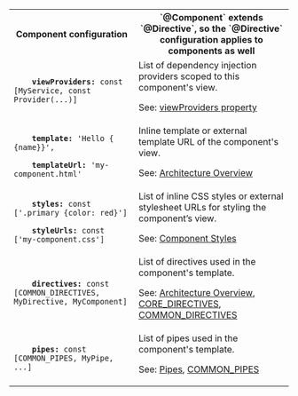 <table id="component-configuration">

<tr>
  <th>Component configuration</th>
  <th markdown="1">
  `@Component` extends `@Directive`,
  so the `@Directive` configuration applies to components as well
  </th>
</tr>

<tr>
  <td class="nowrap"><code class="prettyprint lang-dart">
    <b>viewProviders:</b> const [MyService, const Provider(...)]
  </code></td>
  <td markdown="1">
  List of dependency injection providers scoped to this component's view.

  See: [viewProviders property](/api/angular2/angular2/Component/viewProviders)
  </td>
</tr>

<tr>
  <td class="nowrap"><code class="prettyprint lang-dart">
    <b>template:</b> 'Hello {&#8203;{name}}',<br>
    <b>templateUrl:</b> 'my-component.html'
  </code></td>
  <td markdown="1">
  Inline template or external template URL of the component's view.

  See: [Architecture Overview](/angular/guide/architecture)
  </td>
</tr>

<tr>
  <td class="nowrap"><code class="prettyprint lang-dart">
    <b>styles:</b> const ['.primary {color: red}']<br>
    <b>styleUrls:</b> const ['my-component.css']
  </code></td>
  <td markdown="1">
  List of inline CSS styles or external stylesheet URLs for styling the component’s view.

  See: [Component Styles](/angular/guide/component-styles)
  </td>
</tr>

<tr>
  <td class="nowrap"><code class="prettyprint lang-dart">
    <b>directives:</b> const [COMMON_DIRECTIVES, MyDirective, MyComponent]
  </code></td>
  <td markdown="1">
  List of directives used in the component's template.

  See: [Architecture Overview](/angular/guide/architecture), [CORE_DIRECTIVES](/api/angular2/angular2/CORE_DIRECTIVES-constant), [COMMON_DIRECTIVES](/api/angular2/angular2/COMMON_DIRECTIVES-constant)
  </td>
</tr>

<tr>
  <td class="nowrap"><code class="prettyprint lang-dart">
    <b>pipes:</b> const [COMMON_PIPES, MyPipe, ...]
  </code></td>
  <td markdown="1">
  List of pipes used in the component's template.

  See: [Pipes](/angular/guide/pipes), [COMMON_PIPES](/api/angular2/angular2/COMMON_PIPES-constant)
  </td>
</tr>

</table>
